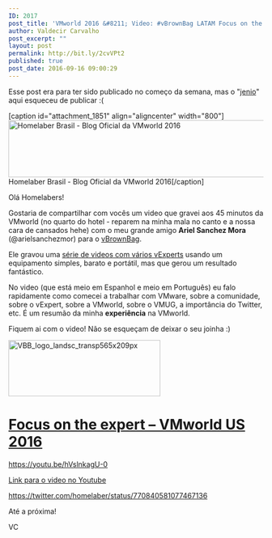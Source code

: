 ```yaml
---
ID: 2017
post_title: 'VMworld 2016 &#8211; Video: #vBrownBag LATAM Focus on the expert &#8211; Valdecir Carvalho &#8211; @homelaber'
author: Valdecir Carvalho
post_excerpt: ""
layout: post
permalink: http://bit.ly/2cvVPt2
published: true
post_date: 2016-09-16 09:00:29
---
```

<p class="entry-title">Esse post era para ter sido publicado no começo da semana, mas o "<a href="http://jenios.com.br/" target="_blank">jenio</a>" aqui esqueceu de publicar :(</p>

[caption id="attachment_1851" align="aligncenter" width="800"]<img class="wp-image-1851" src="http://homelaber.com.br/site/wp-content/uploads/2016/08/vmworld-2016-official-blogger-banner-long.png" alt="Homelaber Brasil - Blog Oficial da VMworld 2016" width="800" height="113" /> Homelaber Brasil - Blog Oficial da VMworld 2016[/caption]

<p class="entry-title">Olá Homelabers!</p>

<p class="entry-title">Gostaria de compartilhar com vocês um video que gravei aos 45 minutos da VMworld (no quarto do hotel - reparem na minha mala no canto e a nossa cara de cansados hehe) com o meu grande amigo <strong>Ariel Sanchez Mora</strong> (@arielsanchezmor) para o <a href="http://vbrownbag.com/" target="_blank">vBrownBag</a>.</p>

<p class="entry-title">Ele gravou uma <a href="http://vbrownbag.com/2016/09/focus-on-the-expert-vmworld-us-2016/" target="_blank">série de videos com vários vExperts</a> usando um equipamento simples, barato e portátil, mas que gerou um resultado fantástico.</p>

<p class="entry-title">No video (que está meio em Espanhol e meio em Português) eu falo rapidamente como comecei a trabalhar com VMware, sobre a comunidade, sobre o vExpert, sobre a VMworld, sobre o VMUG, a importância do Twitter, etc. É um resumão da minha <strong>experiência</strong> na VMworld.</p>

<p class="entry-title">Fiquem ai com o video! Não se esqueçam de deixar o seu joinha :)</p>

<p class="entry-title"><!--more--></p>

<p class="entry-title"><img class="aligncenter wp-image-1986 size-medium" src="http://homelaber.com.br/site/wp-content/uploads/2016/08/VBB_logo_landsc_transp565x209px-300x111.png" alt="VBB_logo_landsc_transp565x209px" width="300" height="111" /></p>

<h1 class="entry-title"><a href="http://vbrownbag.com/2016/09/focus-on-the-expert-vmworld-us-2016/" target="_blank">Focus on the expert – VMworld US 2016</a></h1>

https://youtu.be/hVslnkagU-0

<a href="https://youtu.be/hVslnkagU-0" target="_blank">Link para o video no Youtube</a>

https://twitter.com/homelaber/status/770840581077467136

Até a próxima!

VC